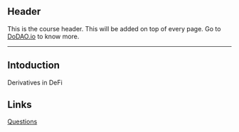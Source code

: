 ## Header
This is the course header. This will be added on top of every page. Go to [DoDAO.io](https://www.dodao.io) to know more.

---

## Intoduction
 
Derivatives in DeFi


## Links




[Questions](./../../generated/questions/intoduction.md)